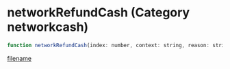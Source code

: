 # networkRefundCash (Category networkcash)

```js
function networkRefundCash(index: number, context: string, reason: string, unk: boolean): void
```

[filename](networkRefundCash_m.md ':include')